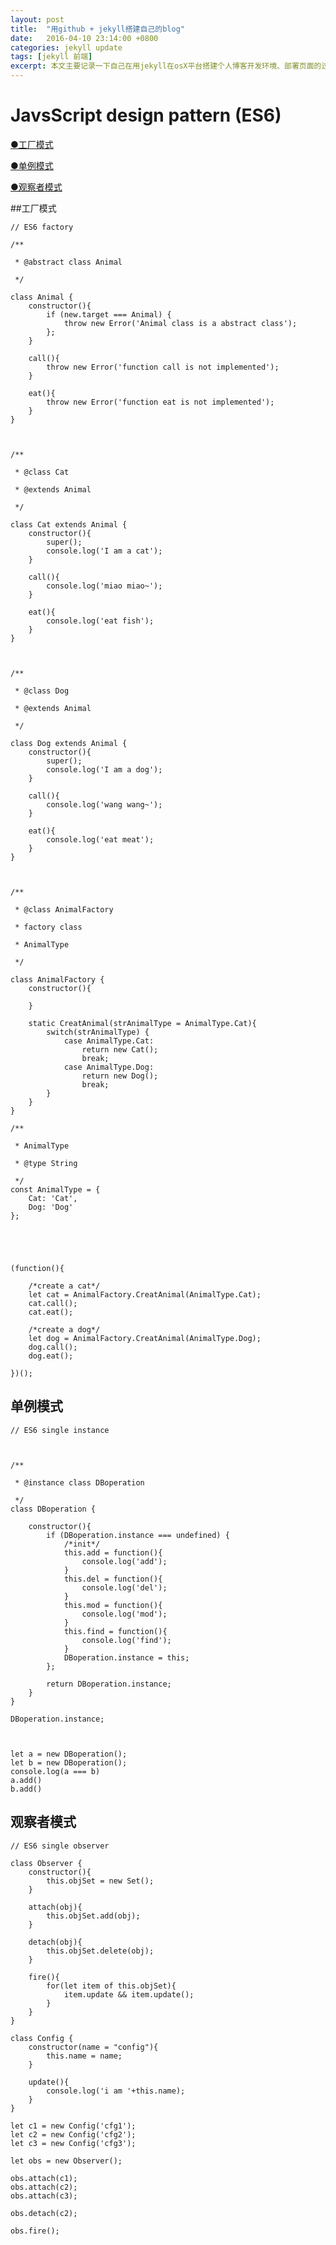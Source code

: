 ```yaml
---
layout: post
title:  "用github + jekyll搭建自己的blog"
date:   2016-04-10 23:14:00 +0800
categories: jekyll update
tags: [jekyll 前端] 
excerpt: 本文主要记录一下自己在用jekyll在osX平台搭建个人博客开发环境、部署页面的过程以及遇到的一些坑.
---
```



# JavsScript design pattern (ES6)

[●工厂模式](#factory)

[●单例模式](#singleInstance)

[●观察者模式](#observer)


<span id="factory"></span>

##工厂模式


	// ES6 factory

	/** 

	 * @abstract class Animal

	 */

	class Animal {
		constructor(){
			if (new.target === Animal) {
				throw new Error('Animal class is a abstract class');
			};
		}

		call(){
			throw new Error('function call is not implemented');
		}

		eat(){
			throw new Error('function eat is not implemented');
		}
	}



	/** 

	 * @class Cat

	 * @extends Animal

	 */

	class Cat extends Animal {
		constructor(){
			super();
			console.log('I am a cat');
		}

		call(){
			console.log('miao miao~');
		}

		eat(){
			console.log('eat fish');
		}
	}



	/** 

	 * @class Dog

	 * @extends Animal

	 */

	class Dog extends Animal {
		constructor(){
			super();
			console.log('I am a dog');
		}

		call(){
			console.log('wang wang~');
		}

		eat(){
			console.log('eat meat');
		}
	}



	/** 

	 * @class AnimalFactory

	 * factory class

	 * AnimalType 

	 */

	class AnimalFactory {
		constructor(){
			
		}

		static CreatAnimal(strAnimalType = AnimalType.Cat){
			switch(strAnimalType) {
				case AnimalType.Cat:
					return new Cat();
					break;
				case AnimalType.Dog:
					return new Dog();
					break;
			}
		}
	}

	/**

	 * AnimalType

	 * @type String

	 */
	const AnimalType = {
		Cat: 'Cat',
		Dog: 'Dog'
	};





	(function(){

		/*create a cat*/
		let cat = AnimalFactory.CreatAnimal(AnimalType.Cat);
		cat.call();
		cat.eat();

		/*create a dog*/
		let dog = AnimalFactory.CreatAnimal(AnimalType.Dog);
		dog.call();
		dog.eat();

	})();


<span id="singleInstance"></span>

## 单例模式


	// ES6 single instance



	/** 

	 * @instance class DBoperation

	 */
	class DBoperation {

		constructor(){
			if (DBoperation.instance === undefined) {
				/*init*/
				this.add = function(){
					console.log('add');
				}
				this.del = function(){
					console.log('del');
				}
				this.mod = function(){
					console.log('mod');
				}
				this.find = function(){
					console.log('find');
				}
				DBoperation.instance = this;
			};

			return DBoperation.instance;
		}
	}

	DBoperation.instance;



	let a = new DBoperation();
	let b = new DBoperation();
	console.log(a === b)
	a.add()
	b.add()


<span id="observer"></span>

## 观察者模式


	// ES6 single observer

	class Observer {
		constructor(){
			this.objSet = new Set();
		}

		attach(obj){
			this.objSet.add(obj);
		}

		detach(obj){
			this.objSet.delete(obj);
		}

		fire(){
			for(let item of this.objSet){
				item.update && item.update();
			}
		}
	}

	class Config {
		constructor(name = "config"){
			this.name = name;
		}

		update(){
			console.log('i am '+this.name);
		}
	}

	let c1 = new Config('cfg1');
	let c2 = new Config('cfg2');
	let c3 = new Config('cfg3');

	let obs = new Observer();

	obs.attach(c1);
	obs.attach(c2);
	obs.attach(c3);

	obs.detach(c2);

	obs.fire();
